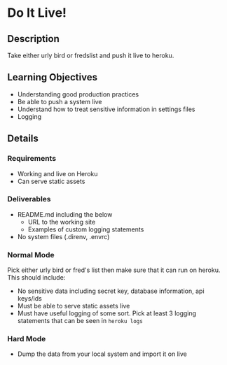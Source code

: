 # Do It Live!

## Description
Take either urly bird or fredslist and push it live to heroku.

## Learning Objectives
* Understanding good production practices
* Be able to push a system live
* Understand how to treat sensitive information in settings files
* Logging

## Details

### Requirements
* Working and live on Heroku
* Can serve static assets

### Deliverables
* README.md including the below
	* URL to the working site
	* Examples of custom logging statements
* No system files (.direnv, .envrc)

### Normal Mode
Pick either urly bird or fred's list then make sure that it can run on heroku.  This should include:
* No sensitive data including secret key, database information, api keys/ids
* Must be able to serve static assets live
* Must have useful logging of some sort.  Pick at least 3 logging statements that can be seen in `heroku logs`

### Hard Mode
* Dump the data from your local system and import it on live
